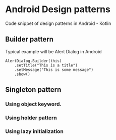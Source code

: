 # Android Design patterns
Code snippet of design patterns in Android - Kotlin

## Builder pattern
Typical example will be Alert Dialog in Android
```
AlertDialog.Builder(this)
    .setTitle("This is a title")
    .setMessage("This is some message")
    .show()
```

## Singleton pattern

### Using object keyword.
### Using holder pattern
### Using lazy initialization